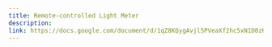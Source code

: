 ```yaml
---
title: Remote-controlled Light Meter
description: 
link: https://docs.google.com/document/d/1qZ8KQygAvjl5PVeaXf2hc5xN1D0zKkjjXugbQExa4HQ/edit
---
```

